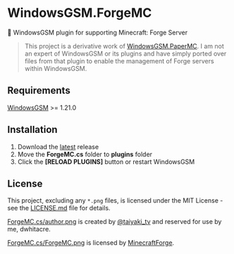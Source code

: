 # WindowsGSM.ForgeMC
🧩 WindowsGSM plugin for supporting Minecraft: Forge Server

> This project is a derivative work of [WindowsGSM.PaperMC](https://github.com/BattlefieldDuck/WindowsGSM.PaperMC). I am not an expert of WindowsGSM or its plugins and have simply ported over files from that plugin to enable the management of Forge servers within WindowsGSM.

## Requirements
[WindowsGSM](https://github.com/WindowsGSM/WindowsGSM) >= 1.21.0

## Installation
1. Download the [latest](https://github.com/dwhitacre/WindowsGSM.ForgeMC/releases/latest) release
1. Move the **ForgeMC.cs** folder to **plugins** folder
1. Click the **[RELOAD PLUGINS]** button or restart WindowsGSM

## License
This project, excluding any `*.png` files, is licensed under the MIT License - see the [LICENSE.md](LICENSE.md) file for details.

[ForgeMC.cs/author.png](ForgeMC.cs/author.png) is created by [@taiyaki_tv](https://twitter.com/taiyaki_tv) and reserved for use by me, dwhitacre.

[ForgeMC.cs/ForgeMC.png](ForgeMC.cs/ForgeMC.png) is licensed by [MinecraftForge](https://github.com/MinecraftForge/MinecraftForge).